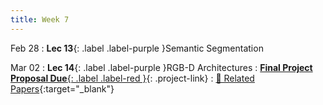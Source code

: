 ```yaml
---
title: Week 7
---
```


Feb 28
: **Lec 13**{: .label .label-purple }Semantic Segmentation
  <!-- : [Solution](#) -->

Mar 02
: **Lec 14**{: .label .label-purple }RGB-D Architectures
: [**Final Project Proposal Due**{: .label .label-red }](/projects/#final-project){: .project-link}
  : [📃 Related Papers](/papers/#rgb-d-architectures){:target="_blank"} 
  <!-- : [3.1](#), [2.2](#), [2.3](#) -->
  
<!-- Feb 17
: **Dis 7**{: .label .label-blue }[Detection & Segmentation Demo](#) -->
